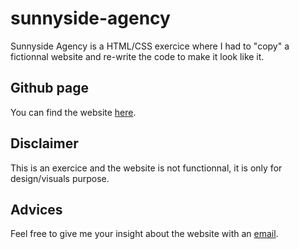 # sunnyside-agency

Sunnyside Agency is a HTML/CSS exercice where I had to "copy" a fictionnal website and re-write the code to make it look like it.

## Github page

You can find the website [here](https://aubryfranquinet.github.io/sunnyside-agency/).



## Disclaimer

This is an exercice and the website is not functionnal, it is only for design/visuals purpose.

## Advices
Feel free to give me your insight about the website with an [email](mailto:aubry.franquinet@hotmail.com).

